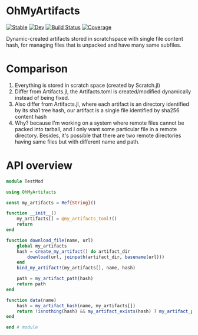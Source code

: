 # OhMyArtifacts

[![Stable](https://img.shields.io/badge/docs-stable-blue.svg)](https://chengchingwen.github.io/OhMyArtifacts.jl/stable)
[![Dev](https://img.shields.io/badge/docs-dev-blue.svg)](https://chengchingwen.github.io/OhMyArtifacts.jl/dev)
[![Build Status](https://github.com/chengchingwen/OhMyArtifacts.jl/workflows/CI/badge.svg)](https://github.com/chengchingwen/OhMyArtifacts.jl/actions)
[![Coverage](https://codecov.io/gh/chengchingwen/OhMyArtifacts.jl/branch/master/graph/badge.svg)](https://codecov.io/gh/chengchingwen/OhMyArtifacts.jl)

Dynamic-created artifacts stored in scratchspace with single file content hash,
 for managing files that is unpacked and have many same subfiles.

# Comparison

1. Everything is stored in scratch space (created by Scratch.jl)
2. Differ from Artifacts.jl, the Artifacts.toml is created/modified dynamically instead of being fixed.
3. Also differ from Artifacts.jl, where each artifact is an directory identified by its sha1 tree hash,
 our artifact is a single file identified by sha256 content hash
4. Why? because I'm working on a system where remote files cannot be packed into tarball,
 and I only want some particular file in a remote directory. Besides, it's possible that there are
 two remote directories having same files but with different name and path.

# API overview

```julia
module TestMod

using OhMyArtifacts

const my_artifacts = Ref{String}()

function __init__()
    my_artifacts[] = @my_artifacts_toml!()
    return
end

function download_file(name, url)
    global my_artifacts
    hash = create_my_artifact() do artifact_dir
        download(url, joinpath(artifact_dir, basename(url)))
    end
    bind_my_artifact!(my_artifacts[], name, hash)

    path = my_artifact_path(hash)
    return path
end

function data(name)
    hash = my_artifact_hash(name, my_artifacts[])
    return !isnothing(hash) && my_artifact_exists(hash) ? my_artifact_path(hash) : nothing
end

end # module
```
